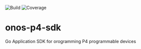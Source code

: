 ![Build](https://github.com/onosproject/onos-p4-sdk/workflows/build/badge.svg)
![Coverage](https://img.shields.io/badge/Coverage-77.5%25-brightgreen)



<!--
SPDX-FileCopyrightText: 2022 Intel Corporation

SPDX-License-Identifier: Apache-2.0
-->

# onos-p4-sdk
Go Application SDK for orogramming P4 programmable devices 
